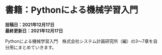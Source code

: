 # 書籍：Pythonによる機械学習入門
**投稿日：2021年12月17日<br>最終更新日：2021年12月17日**

Pythonによる機械学習入門　株式会社システム計画研究所（編）の3～7章を自分用にまとめていきます。

```{tableofcontents}
```